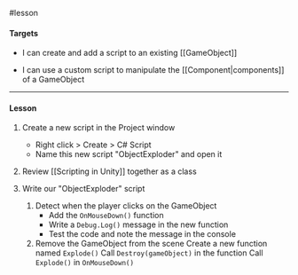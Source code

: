#lesson 

#### Targets

- I can create and add a script to an existing [[GameObject]]

- I can use a custom script to manipulate the [[Component|components]] of a GameObject

---
#### Lesson

1. Create a new script in the Project window
	- Right click > Create > C# Script
	- Name this new script "ObjectExploder" and open it

2. Review [[Scripting in Unity]] together as a class

3. Write our "ObjectExploder" script
	1. Detect when the player clicks on the GameObject
		- Add the `OnMouseDown()` function
		- Write a `Debug.Log()` message in the new function
		- Test the code and note the message in the console
	2. Remove the GameObject from the scene
		 Create a new function named `Explode()`
		 Call `Destroy(gameObject)` in the function
		 Call `Explode()` in `OnMouseDown()`